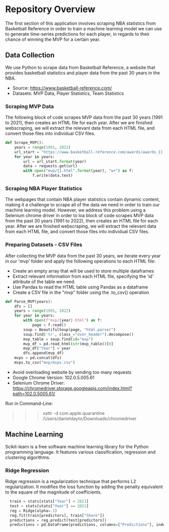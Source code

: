 # Repository Overview
The first section of this application involves scraping NBA statistics from Basketball Reference in order to train a machine learning model we can use to generate time-series predictions for each player, in regards to their chance of winning the MVP for a certain year. 

## Data Collection
We use Python to scrape data from Basketball Reference, a website that provides basketball statistics and player data from the past 30 years in the NBA. 

- Source: https://www.basketball-reference.com/
- Datasets: MVP Data, Player Statistics, Team Statistics

### Scraping MVP Data
The following block of code scrapes MVP data from the past 30 years (1991 to 2021), then creates an HTML file for each year. After we are finished webscraping, we will extract the relevant data from each HTML file, and convert those files into individual CSV files.

```python
def Scrape_MVP():   
    years = range(1991, 2022)
    url_start = "https://www.basketball-reference.com/awards/awards_{}.html"
    for year in years:
        url = url_start.format(year)
        data = requests.get(url)        
        with open("mvp/{}.html".format(year), "w+") as f:
            f.write(data.text)
```

### Scraping NBA Player Statistics
The webpages that contain NBA player statistics contain dynamic content, making it a challenge to scrape all of the data we need in order to train our machine learning model. However, we address this problem using a Selenium chrome driver in order to loa  block of code scrapes MVP data from the past 30 years (1991 to 2022), then creates an HTML file for each year. After we are finished webscraping, we will extract the relevant data from each HTML file, and convert those files into individual CSV files.

### Preparing Datasets - CSV Files
After collecting the MVP data from the past 30 years, we iterate every year in our 'mvp' folder and apply the following operations to each HTML file:
- Create an empty array that will be used to store multiple dataframes
- Extract relevant information from each HTML file, specifying the 'id' attribute of the table we need.
- Use Pandas to read the HTML table using Pandas as a dataframe
- Create a CSV file in the "mvp" folder using the .to_csv() operation 

```python
def Parse_MVP(years):
    dfs = []
    years = range(1991, 2022)
    for year in years:
        with open(f"mvp/{year}.html") as f:
            page = f.read()
        soup = BeautifulSoup(page, "html.parser")
        soup.find('tr', class_="over_header").decompose()
        mvp_table = soup.find(id="mvp")
        mvp_df = pd.read_html(str(mvp_table))[0]
        mvp_df["Year"] = year        
        dfs.append(mvp_df)
    mvps = pd.concat(dfs)
    mvps.to_csv("mvp/mvps.csv")    
```

- Avoid overloading website by sending too many requests
- Google Chrome Version: 102.0.5.005.61
- Selenium Chrome Driver: https://chromedriver.storage.googleapis.com/index.html?path=102.0.5005.61/
 
 Run in Command-Line:
 >>> xattr -d com.apple.quarantine /Users/danieldayto/Downloads/chromedriver

## Machine Learning
Scikit-learn is a free software machine learning library for the Python programming language. It features various classification, regression and clustering algorithms. 


### Ridge Regression
Ridge regression is a regularization technique that performs L2 regularization. It modifies the loss function by adding the penalty equivalent to the square of the magnitude of coefficients.

```python
  train = stats[stats["Year"] < 2021]
  test = stats[stats["Year"] == 2021]
  reg = Ridge(alpha=.1)
  reg.fit(train[predictors], train["Share"])
  predictions = reg.predict(test[predictors])
  predictions = pd.DataFrame(predictions, columns=["Predictions"], index=test.index)
```
